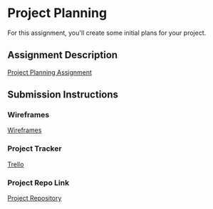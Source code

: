 # Project Planning
For this assignment, you'll create some initial plans for your project.

## Assignment Description
[Project Planning Assignment](https://education.launchcode.org/liftoff/modules/assignments/project-planning)

## Submission Instructions

### Wireframes
[Wireframes](https://user-images.githubusercontent.com/66978033/110255260-72837700-7f58-11eb-910e-7a104f693eea.png)



### Project Tracker

[Trello](https://trello.com/b/dRKMFZYq/project)

### Project Repo Link

[Project Repository](https://github.com/pdunlap9/RecipeMealPlanning.git)
